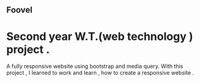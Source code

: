 
## Foovel 
# Second year W.T.(web technology ) project .

A fully responsive website using bootstrap and media query.
With this project , I learned to work and learn , how to create a responsive website .
